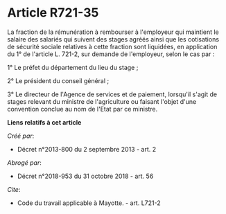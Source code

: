 # Article R721-35

La fraction de la rémunération à rembourser à l'employeur qui maintient le salaire des salariés qui suivent des stages agréés
ainsi que les cotisations de sécurité sociale relatives à cette fraction sont liquidées, en application du 1° de l'article L.
721-2, sur demande de l'employeur, selon le cas par : 

1° Le préfet du département du lieu du stage ; 

2° Le président du conseil général ; 

3° Le directeur de l'Agence de services et de paiement, lorsqu'il s'agit de stages relevant du ministre de l'agriculture ou
faisant l'objet d'une convention conclue au nom de l'Etat par ce ministre.

**Liens relatifs à cet article**

_Créé par_:

  - Décret n°2013-800 du 2 septembre 2013 - art. 2

_Abrogé par_:

  - Décret n°2018-953 du 31 octobre 2018 - art. 56

_Cite_:

  - Code du travail applicable à Mayotte. - art. L721-2
